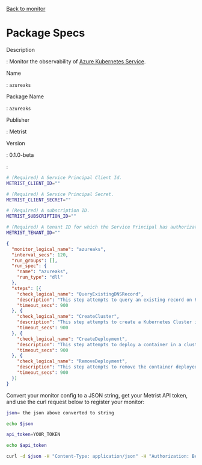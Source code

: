 [Back to monitor](azureaks.md)

# Package Specs

Description

: Monitor the observability of [Azure Kubernetes Service](https://learn.microsoft.com/azure/aks/).

Name

: `azureaks`

Package Name

: `azureaks`

Publisher

: Metrist

Version

: 0.1.0-beta

: &nbsp;


<!--@include: /parts/_3.md-->


```sh
# (Required) A Service Principal Client Id.
METRIST_CLIENT_ID=""

# (Required) A Service Principal Secret.
METRIST_CLIENT_SECRET=""

# (Required) A subscription ID.
METRIST_SUBSCRIPTION_ID=""

# (Required) A tenant ID for which the Service Principal has authorization.
METRIST_TENANT_ID=""
```

<!--@include: /parts/tips_env-vars.md -->


<!--@include: /parts/_4.md-->


```json
{
  "monitor_logical_name": "azureaks",
  "interval_secs": 120,
  "run_groups": [],
  "run_spec": {
    "name": "azureaks",
    "run_type": "dll"
  },
  "steps": [{
    "check_logical_name": "QueryExistingDNSRecord",
    "description": "This step attempts to query an existing record on Route53 via DNS Lookup.",
    "timeout_secs": 900
  }, {
    "check_logical_name": "CreateCluster",
    "description": "This step attempts to create a Kubernetes Cluster in a given Azure Region. Note: this monitor has cleanup routines that run when other steps are complete. If you run this monitor through several Orchestrators, you may choose which Orchestrator(s) shall perform the cleanup.",
    "timeout_secs": 900
  }, {
    "check_logical_name": "CreateDeployment",
    "description": "This step attempts to deploy a container in a cluster created in a previous step.",
    "timeout_secs": 900
  }, {
    "check_logical_name": "RemoveDeployment",
    "description": "This step attempts to remove the container deployed in a previous step.",
    "timeout_secs": 900
  }]
}
```




Convert your monitor config to a JSON string, get your Metrist API token, and use the curl request below to register your monitor:

```sh
json= the json above converted to string

echo $json

api_token=YOUR_TOKEN

echo $api_token

curl -d $json -H "Content-Type: application/json" -H "Authorization: Bearer $api_token" 'https://app.metrist.io/api/v0/monitor-config'

```

<!--@include: /parts/tips_api.md-->


<!--@include: /parts/_5.md-->


<!--@include: /parts/result.md-->